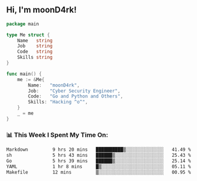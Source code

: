 <h2> Hi, I'm moonD4rk!</h2>

```go
package main

type Me struct {
	Name   string
	Job    string
	Code   string
	Skills string
}

func main() {
	me := &Me{
		Name:   "moonD4rk",
		Job:    "Cyber Security Engineer",
		Code:   "Go and Python and Others",
		Skills: "Hacking ^o^",
	}
	_ = me
}
```

<h3>📊 This Week I Spent My Time On:</h3>
<!-- <img align='right' src="https://github-readme-stats.vercel.app/api?username=moond4rk&show_icons=true&theme=radical", width="300" height="150"> -->

<!--START_SECTION:waka-->

```txt
Markdown         9 hrs 20 mins   ██████████▒░░░░░░░░░░░░░░   41.49 %
sh               5 hrs 43 mins   ██████▒░░░░░░░░░░░░░░░░░░   25.43 %
Go               5 hrs 39 mins   ██████▒░░░░░░░░░░░░░░░░░░   25.14 %
YAML             1 hr 8 mins     █▒░░░░░░░░░░░░░░░░░░░░░░░   05.11 %
Makefile         12 mins         ▒░░░░░░░░░░░░░░░░░░░░░░░░   00.95 %
```

<!--END_SECTION:waka-->

